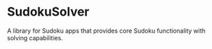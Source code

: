 # SudokuSolver
A library for Sudoku apps that provides core Sudoku functionality with solving capabilities.
